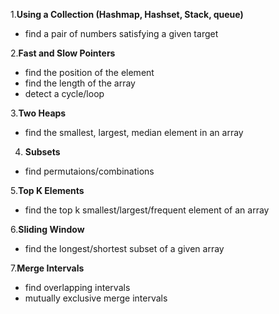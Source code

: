 1.**Using a Collection (Hashmap, Hashset, Stack, queue)**
  - find a pair of numbers satisfying a given target

2.**Fast and Slow Pointers** 
  - find the position of the element
  - find the length of the array 
  - detect a cycle/loop

3.**Two Heaps** 
  - find the smallest, largest, median element in an array 
 
4. **Subsets**
  - find permutaions/combinations
  
5.**Top K Elements**
  - find the top k smallest/largest/frequent element of an array 

6.**Sliding Window**
  - find the longest/shortest subset of a given array 

7.**Merge Intervals**
  - find overlapping intervals
  - mutually exclusive merge intervals 
